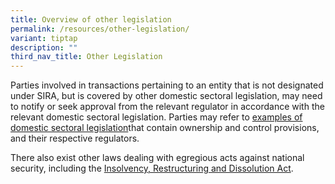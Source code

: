 ```yaml
---
title: Overview of other legislation
permalink: /resources/other-legislation/
variant: tiptap
description: ""
third_nav_title: Other Legislation
---
```

<p>Parties involved in transactions pertaining to an entity that is not designated
under SIRA, but is covered by other domestic sectoral legislation, may
need to notify or seek approval from the relevant regulator in accordance
with the relevant domestic sectoral legislation. Parties may refer to
<a href="/resources/other-legislation/sectoral-legislation" rel="noopener noreferrer nofollow" target="_blank">examples of domestic sectoral legislation</a>that contain ownership and
control provisions, and their respective regulators.</p>
<p>There also exist other laws dealing with egregious acts against national
security, including the <a href="/resources/other-legislation/irda" rel="noopener noreferrer nofollow" target="_blank">Insolvency, Restructuring and Dissolution Act</a>.</p>